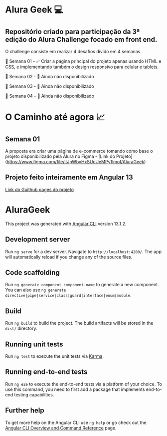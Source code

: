 # Alura Geek :computer:
## Repositório criado para participação da 3ª edição do Alura Challenge focado em front end.
O challenge consiste em realizar 4 desafios divido em 4 semanas.

:calendar: Semana 01 - :white_check_mark:
Criar a página principal do projeto apenas usando HTML e CSS, e implementando também o design responsivo para celular e tablets.

:calendar: Semana 02 - :red_circle:
Ainda não disponibilizado

:calendar: Semana 03 - :red_circle:
Ainda não disponibilizado

:calendar: Semana 04 - :red_circle:
Ainda não disponibilizado

# O Caminho até agora :chart_with_upwards_trend:

## Semana 01
A proposta era criar uma página de e-commerce tomando como base o projeto disponibilizado pela Alura no Figma - [Link do Projeto] (https://www.figma.com/file/itJpWbvHxSUcUeMPy1lmof/AluraGeek)

## Projeto feito inteiramente em Angular 13




[Link do Guithub pages do projeto](https://github.com/guswebhead/AluraGeek)




# AluraGeek

This project was generated with [Angular CLI](https://github.com/angular/angular-cli) version 13.1.2.

## Development server

Run `ng serve` for a dev server. Navigate to `http://localhost:4200/`. The app will automatically reload if you change any of the source files.

## Code scaffolding

Run `ng generate component component-name` to generate a new component. You can also use `ng generate directive|pipe|service|class|guard|interface|enum|module`.

## Build

Run `ng build` to build the project. The build artifacts will be stored in the `dist/` directory.

## Running unit tests

Run `ng test` to execute the unit tests via [Karma](https://karma-runner.github.io).

## Running end-to-end tests

Run `ng e2e` to execute the end-to-end tests via a platform of your choice. To use this command, you need to first add a package that implements end-to-end testing capabilities.

## Further help

To get more help on the Angular CLI use `ng help` or go check out the [Angular CLI Overview and Command Reference](https://angular.io/cli) page.
